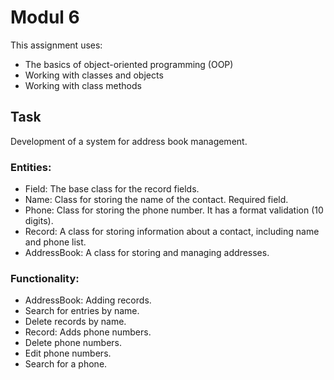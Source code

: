 # Modul 6

This assignment uses:
- The basics of object-oriented programming (OOP)
- Working with classes and objects
- Working with class methods

## Task

Development of a system for address book management.
### Entities:
- Field: The base class for the record fields.
- Name: Class for storing the name of the contact. Required field.
- Phone: Class for storing the phone number. It has a format validation (10 digits).
- Record: A class for storing information about a contact, including name and phone list.
- AddressBook: A class for storing and managing addresses.
### Functionality:
- AddressBook: Adding records.
- Search for entries by name.
- Delete records by name.
- Record: Adds phone numbers.
- Delete phone numbers.
- Edit phone numbers.
- Search for a phone.

